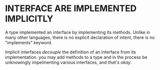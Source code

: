 # INTERFACE ARE IMPLEMENTED IMPLICITLY

A type implemented an interface by implementing its methods. Unlike in many other languages, there is no explicit declaration of intent, there is no "implements" keyword.

Implicit interfaces _decouple_ the definition of an interface from its implementation. you may add methods to a type and in the process be unknowingly impelmenting various interfaces, and _that's okay_.
